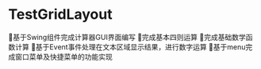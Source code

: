 # TestGridLayout
基于Swing组件完成计算器GUI界面编写 完成基本四则运算 完成基础数学函数计算 基于Event事件处理在文本区域显示结果，进行数字运算 基于menu完成窗口菜单及快捷菜单的功能实现
